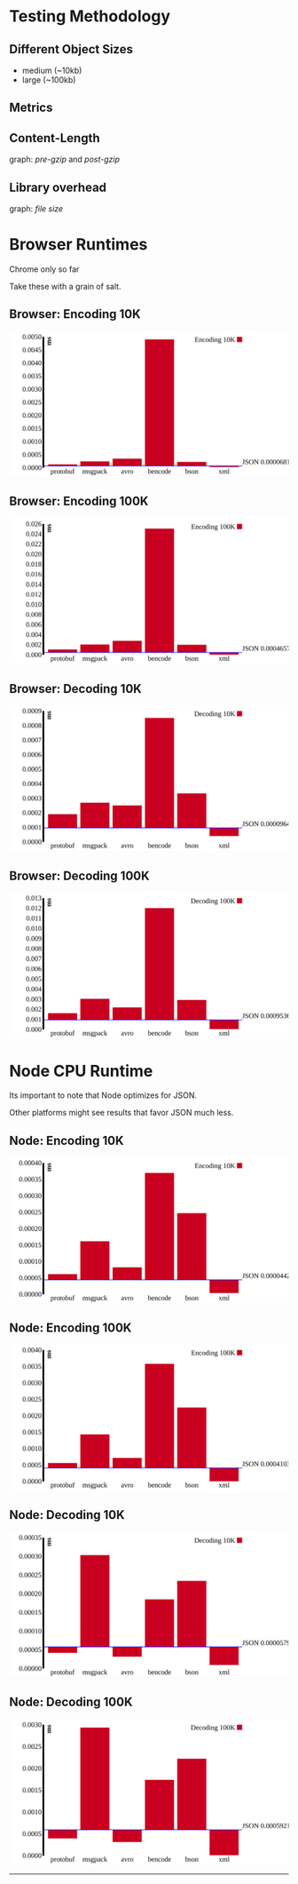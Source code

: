 ##

<h1>Testing Methodology</h1>

## Different Object Sizes

- medium (~10kb)
- large (~100kb)

## Metrics

## Content-Length

graph: *pre-gzip* and *post-gzip*

## Library overhead

graph: *file size*

##

<h1>Browser Runtimes</h1>

<div class="notes">

Chrome only so far

Take these with a grain of salt.
</div>

## Browser: Encoding 10K

![](./assets/browser-encoding-10k.svg)

## Browser: Encoding 100K

![](./assets/browser-encoding-100k.svg)

## Browser: Decoding 10K

![](./assets/browser-decoding-10k.svg)

## Browser: Decoding 100K

![](./assets/browser-decoding-100k.svg)



##

<h1>Node CPU Runtime</h1>

<div class="notes">
Its important to note that Node optimizes for JSON.

Other platforms might see results that favor JSON much less.
</div>

## Node: Encoding 10K

![](./assets/encoding-10k.svg)

## Node: Encoding 100K

![](./assets/encoding-100k.svg)

## Node: Decoding 10K

![](./assets/decoding-10k.svg)

## Node: Decoding 100K

![](./assets/decoding-100k.svg)


---
